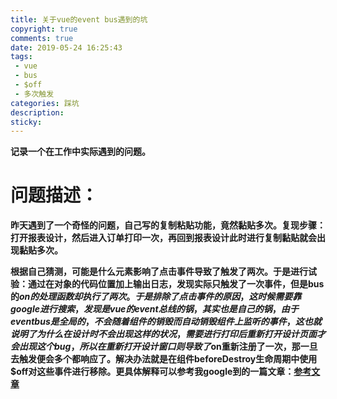 ```yaml
---
title: 关于vue的event bus遇到的坑
copyright: true
comments: true
date: 2019-05-24 16:25:43
tags:
 - vue
 - bus
 - $off
 - 多次触发
categories: 踩坑
description:
sticky:
---
```


**记录一个在工作中实际遇到的问题。**
# 问题描述：
**昨天遇到了一个奇怪的问题，自己写的复制粘贴功能，竟然黏贴多次。复现步骤：打开报表设计，然后进入订单打印一次，再回到报表设计此时进行复制黏贴就会出现黏贴多次。**
<!--more-->
**根据自己猜测，可能是什么元素影响了点击事件导致了触发了两次。于是进行试验：通过在对象的代码位置加上输出日志，发现实际只触发了一次事件，但是bus的$on的处理函数却执行了两次。于是排除了点击事件的原因，这时候需要靠google进行搜索，发现是vue的event总线的锅，其实也是自己的锅，由于event bus是全局的，不会随着组件的销毁而自动销毁组件上监听的事件，这也就说明了为什么在设计时不会出现这样的状况，需要进行打印后重新打开设计页面才会出现这个bug，所以在重新打开设计窗口则导致了$on重新注册了一次，那一旦去触发便会多个都响应了。解决办法就是在组件beforeDestroy生命周期中使用$off对这些事件进行移除。更具体解释可以参考我google到的一篇文章：[参考文章](https://www.jianshu.com/p/fde85549e3b0)**